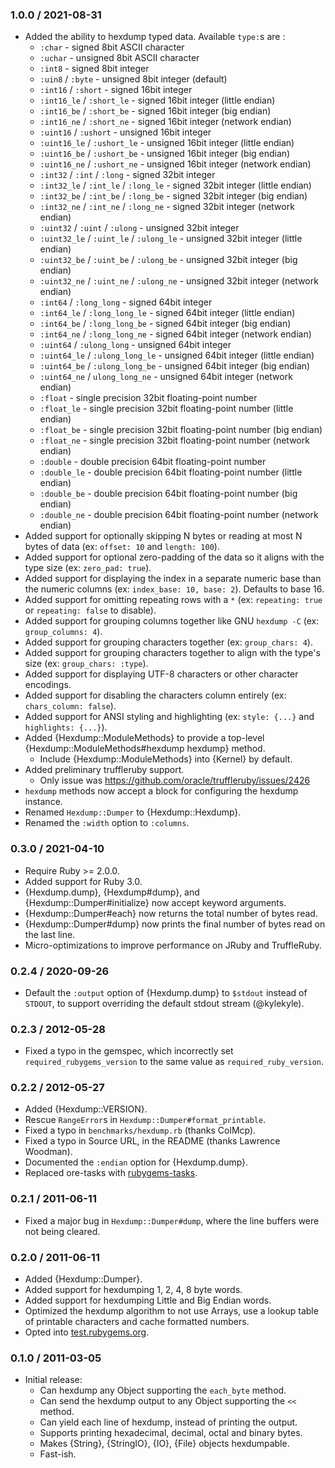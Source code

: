 ### 1.0.0 / 2021-08-31

* Added the ability to hexdump typed data. Available `type:`s are :
  * `:char` - signed 8bit ASCII character
  * `:uchar` - unsigned 8bit ASCII character
  * `:int8` - signed 8bit integer
  * `:uin8` / `:byte` - unsigned 8bit integer (default)
  * `:int16` / `:short` - signed 16bit integer
  * `:int16_le` / `:short_le` - signed 16bit integer (little endian)
  * `:int16_be` / `:short_be` - signed 16bit integer (big endian)
  * `:int16_ne` / `:short_ne` - signed 16bit integer (network endian)
  * `:uint16` / `:ushort` - unsigned 16bit integer
  * `:uint16_le` / `:ushort_le` - unsigned 16bit integer (little endian)
  * `:uint16_be` / `:ushort_be` - unsigned 16bit integer (big endian)
  * `:uint16_ne` / `:ushort_ne` - unsigned 16bit integer (network endian)
  * `:int32` / `:int` / `:long` - signed 32bit integer
  * `:int32_le` / `:int_le` / `:long_le` - signed 32bit integer (little endian)
  * `:int32_be` / `:int_be` / `:long_be` - signed 32bit integer (big endian)
  * `:int32_ne` / `:int_ne` / `:long_ne` - signed 32bit integer (network endian)
  * `:uint32` / `:uint` / `:ulong` - unsigned 32bit integer
  * `:uint32_le` / `:uint_le` / `:ulong_le` - unsigned 32bit integer (little endian)
  * `:uint32_be` / `:uint_be` / `:ulong_be` - unsigned 32bit integer (big endian)
  * `:uint32_ne` / `:uint_ne` / `:ulong_ne` - unsigned 32bit integer (network endian)
  * `:int64` / `:long_long` - signed 64bit integer
  * `:int64_le` / `:long_long_le` - signed 64bit integer (little endian)
  * `:int64_be` / `:long_long_be` - signed 64bit integer (big endian)
  * `:int64_ne` / `:long_long_ne` - signed 64bit integer (network endian)
  * `:uint64` / `:ulong_long` - unsigned 64bit integer
  * `:uint64_le` / `:ulong_long_le` - unsigned 64bit integer (little endian)
  * `:uint64_be` / `:ulong_long_be` - unsigned 64bit integer (big endian)
  * `:uint64_ne` / `ulong_long_ne` - unsigned 64bit integer (network endian)
  * `:float` - single precision 32bit floating-point number
  * `:float_le` - single precision 32bit floating-point number (little endian)
  * `:float_be` - single precision 32bit floating-point number (big endian)
  * `:float_ne` - single precision 32bit floating-point number (network endian)
  * `:double` - double precision 64bit floating-point number
  * `:double_le` - double precision 64bit floating-point number (little endian)
  * `:double_be` - double precision 64bit floating-point number (big endian)
  * `:double_ne` - double precision 64bit floating-point number (network endian)
* Added support for optionally skipping N bytes or reading at most N bytes of
  data (ex: `offset: 10` and `length: 100`).
* Added support for optional zero-padding of the data so it aligns with the type
  size (ex: `zero_pad: true`).
* Added support for displaying the index in a separate numeric base than the
  numeric columns (ex: `index_base: 10, base: 2`). Defaults to base 16.
* Added support for omitting repeating rows with a `*` (ex: `repeating: true` or
  `repeating: false` to disable).
* Added support for grouping columns together like GNU `hexdump -C` (ex:
  `group_columns: 4`).
* Added support for grouping characters together (ex: `group_chars: 4`).
* Added support for grouping characters together to align with the type's size
  (ex: `group_chars: :type`).
* Added support for displaying UTF-8 characters or other character encodings.
* Added support for disabling the characters column entirely
  (ex: `chars_column: false`).
* Added support for ANSI styling and highlighting (ex: `style: {...}` and
  `highlights: {...}`).
* Added {Hexdump::ModuleMethods} to provide a top-level
  {Hexdump::ModuleMethods#hexdump hexdump} method.
  * Include {Hexdump::ModuleMethods} into {Kernel} by default.
* Added preliminary truffleruby support.
  * Only issue was https://github.com/oracle/truffleruby/issues/2426
* `hexdump` methods now accept a block for configuring the hexdump instance.
* Renamed `Hexdump::Dumper` to {Hexdump::Hexdump}.
* Renamed the `:width` option to `:columns`.

### 0.3.0 / 2021-04-10

* Require Ruby >= 2.0.0.
* Added support for Ruby 3.0.
* {Hexdump.dump}, {Hexdump#dump}, and {Hexdump::Dumper#initialize} now accept
  keyword arguments.
* {Hexdump::Dumper#each} now returns the total number of bytes read.
* {Hexdump::Dumper#dump} now prints the final number of bytes read on the last
  line.
* Micro-optimizations to improve performance on JRuby and TruffleRuby.

### 0.2.4 / 2020-09-26

* Default the `:output` option of {Hexdump.dump} to `$stdout` instead of
  `STDOUT`, to support overriding the default stdout stream (@kylekyle).

### 0.2.3 / 2012-05-28

* Fixed a typo in the gemspec, which incorrectly set
  `required_rubygems_version` to the same value as `required_ruby_version`.

### 0.2.2 / 2012-05-27

* Added {Hexdump::VERSION}.
* Rescue `RangeError`s in `Hexdump::Dumper#format_printable`.
* Fixed a typo in `benchmarks/hexdump.rb` (thanks ColMcp).
* Fixed a typo in Source URL, in the README (thanks Lawrence Woodman).
* Documented the `:endian` option for {Hexdump.dump}.
* Replaced ore-tasks with
  [rubygems-tasks](https://github.com/postmodern/rubygems-tasks#readme).

### 0.2.1 / 2011-06-11

* Fixed a major bug in `Hexdump::Dumper#dump`, where the line buffers
  were not being cleared.

### 0.2.0 / 2011-06-11

* Added {Hexdump::Dumper}.
* Added support for hexdumping 1, 2, 4, 8 byte words.
* Added support for hexdumping Little and Big Endian words.
* Optimized the hexdump algorithm to not use Arrays, use a lookup table
  of printable characters and cache formatted numbers.
* Opted into [test.rubygems.org](http://test.rubygems.org/).

### 0.1.0 / 2011-03-05

* Initial release:
  * Can hexdump any Object supporting the `each_byte` method.
  * Can send the hexdump output to any Object supporting the `<<` method.
  * Can yield each line of hexdump, instead of printing the output.
  * Supports printing hexadecimal, decimal, octal and binary bytes.
  * Makes {String}, {StringIO}, {IO}, {File} objects hexdumpable.
  * Fast-ish.

